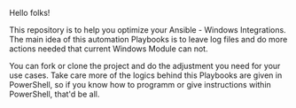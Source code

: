 Hello folks!

This repository is to help you optimize your Ansible - Windows Integrations.
The main idea of this automation Playbooks is to leave log files and do more actions
needed that current Windows Module can not. 

You can fork or clone the project and do the adjustment you need for your use cases.
Take care more of the logics behind this Playbooks are given in PowerShell, so if you know
how to programm or give instructions within PowerShell, that'd be all.
